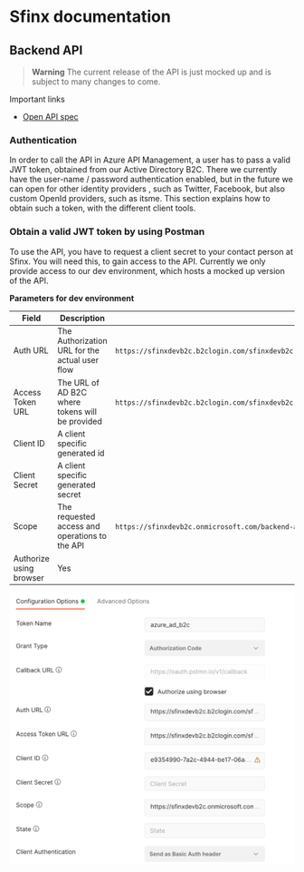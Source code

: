 # Sfinx documentation

## Backend API

> **Warning**
> The current release of the API is just mocked up and is subject to many changes to come.  

Important links

- [Open API spec](https://weu-sfinx-dev-apim.azure-api.net/backend/api/v1/openapi.yaml)


### Authentication

In order to call the API in Azure API Management, a user has to pass a valid JWT token, obtained from our Active Directory B2C. There we currently have the user-name / password authentication enabled, but in the future we can open for other identity providers , such as Twitter, Facebook, but also custom OpenId providers, such as itsme.
This section explains how to obtain such a token, with the different client tools.

### Obtain a valid JWT token by using Postman

To use the API, you have to request a client secret to your contact person at Sfinx.  You will need this, to gain access to the API.  Currently we only provide access to our dev environment, which hosts a mocked up version of the API.

**Parameters for dev environment**

| Field                   | Description                                     | Dev                                                                                                        |
|-------------------------|-------------------------------------------------|------------------------------------------------------------------------------------------------------------|
| Auth URL                | The Authorization URL for the actual user flow  | `https://sfinxdevb2c.b2clogin.com/sfinxdevb2c.onmicrosoft.com/B2C_1_signup_sfinx_user/oauth2/v2.0/authorize` |
| Access Token URL        | The URL of AD B2C where tokens will be provided | `https://sfinxdevb2c.b2clogin.com/sfinxdevb2c.onmicrosoft.com/B2C_1_signup_sfinx_user/oauth2/v2.0/token`     |
| Client ID               | A client specific generated id       |                                                                         |
| Client Secret           | A client specific generated secret                |                                                                                                            |
| Scope                   | The requested access and operations to the API  | `https://sfinxdevb2c.onmicrosoft.com/backend-api/Lock.OpenClose`                                             |
| Authorize using browser | Yes                                             |                                                                                                            |

![Postman](./media/postman-oauth.png)